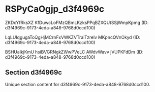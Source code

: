 # RSPyCaOgjp_d3f4969c

ZKDcYfRksXZ KfDuwcLoFMzQBmLKzksPPqBZXQUtSSjWmpKpmg (ID: d3f4969c-9173-4eda-a848-9768d0ccd100)

LqLUIqgugaToQgHjMCrnFxVWKZVTraiTzreIv MKpncQVnOkyd (ID: d3f4969c-9173-4eda-a848-9768d0ccd100)

 BSHUaIkjKmU hsiBVGRNgkZWwPVeLC AWdvWavv jVUPKFdDm (ID: d3f4969c-9173-4eda-a848-9768d0ccd100)

## Section d3f4969c

Unique section content for d3f4969c-9173-4eda-a848-9768d0ccd100.
